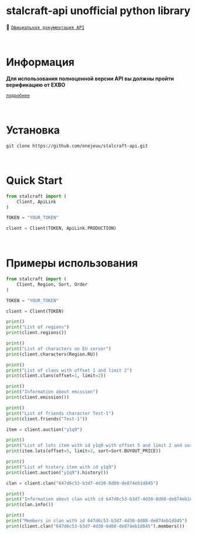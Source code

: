 # stalcraft-api unofficial python library

📄 [`Официальная документация API`](https://eapi.stalcraft.net)


<br>

# Информация

**Для использования полноценной версии API вы должны пройти верификацию от EXBO**

[`подробнее`](https://eapi.stalcraft.net/registration.html)


<br>

# Установка

```console
git clone https://github.com/onejeuu/stalcraft-api.git
```


<br>

# Quick Start

```python
from stalcraft import (
    Client, ApiLink
)

TOKEN = "YOUR_TOKEN"

client = Client(TOKEN, ApiLink.PRODUCTION)
```

<br>

# Примеры использования


```python
from stalcraft import (
    Client, Region, Sort, Order
)

TOKEN = "YOUR_TOKEN"

client = Client(TOKEN)

print()
print("List of regions")
print(client.regions())

print()
print("List of characters on EU server")
print(client.characters(Region.RU))

print()
print("List of clans with offset 1 and limit 2")
print(client.clans(offset=1, limit=2))

print()
print("Information about emission")
print(client.emission())

print()
print("List of friends character Test-1")
print(client.friends("Test-1"))

item = client.auction("y1q9")

print()
print("List of lots item with id y1q9 with offset 5 and limit 2 and sort by buyout price")
print(item.lots(offset=5, limit=2, sort=Sort.BUYOUT_PRICE))

print()
print("List of history item with id y1q9")
print(client.auction("y1q9").history())

clan = client.clan("647d6c53-b3d7-4d30-8d08-de874eb1d845")

print()
print("Information about clan with id 647d6c53-b3d7-4d30-8d08-de874eb1d845")
print(clan.info())

print()
print("Members in clan with id 647d6c53-b3d7-4d30-8d08-de874eb1d845")
print(client.clan("647d6c53-b3d7-4d30-8d08-de874eb1d845").members())
```
